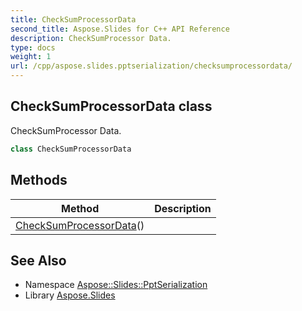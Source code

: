 ```yaml
---
title: CheckSumProcessorData
second_title: Aspose.Slides for C++ API Reference
description: CheckSumProcessor Data.
type: docs
weight: 1
url: /cpp/aspose.slides.pptserialization/checksumprocessordata/
---
```

## CheckSumProcessorData class


CheckSumProcessor Data.

```cpp
class CheckSumProcessorData
```

## Methods

| Method | Description |
| --- | --- |
|  [CheckSumProcessorData](./checksumprocessordata/)() |  |



## See Also

* Namespace [Aspose::Slides::PptSerialization](../)
* Library [Aspose.Slides](../../)
